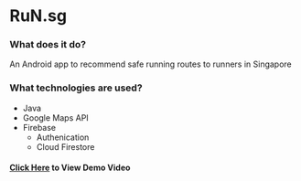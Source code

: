 # RuN.sg 

### What does it do?
An Android app to recommend safe running routes to runners in Singapore

### What technologies are used?
- Java
- Google Maps API
- Firebase 
  - Authenication
  - Cloud Firestore
  
 #### [Click Here](https://youtu.be/bKpFPpGENco) to View Demo Video
